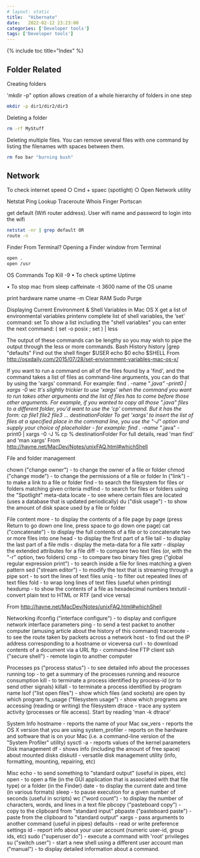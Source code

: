 ```yaml
---
# layout: static
title:  "Hibernate"
date:   2022-02-12 23:23:00
categories: ['Developer tools']
tags: ['Developer tools']
---
```

{% include toc title="Index" %}

## Folder Related

Creating folders

'mkdir -p" option allows creation of a whole hierarchy of folders in one step
```sh
mkdir -p dir1/dir2/dir3
```

Deleting a folder
```sh
rm -rf MyStuff
```
Deleting multiple files. You can remove several files with one command by listing the filenames with spaces between them. 
```sh
rm foo bar "burning bush"
```

## Network

To check internet speed
	○ Cmd + spaec (spotlight)
	○ Open Network utility

Netstat
Ping
Lookup
Traceroute
Whois
Finger
Portscan

get default (Wifi router address). User wifi name and password to login into the wifi
```sh
netstat -nr | grep default OR 
route -n 
```

Finder From Terminal?
Opening a Finder window from Terminal
```sh
open . 
open /usr 
```


OS Commands
Top
Kill -9
• To check uptime
Uptime

• To stop mac from sleep
caffeinate -t 3600
name of the OS
uname

print hardware name
uname -m
Clear RAM
Sudo Purge


Displaying Current Environment & Shell Variables in Mac OS X
get a list of environmental variables
printenv
complete list of shell variables, the ‘set’ command:
set 
To show a list including the "shell variables" you can enter the next command:
( set -o posix ; set ) | less

The output of these commands can be lengthy so you may wish to pipe the output through the less or more commands.
Bash History
history |grep "defaults"
Find out the shell
finger $USER
echo $0
echo $SHELL
From <http://osxdaily.com/2015/07/28/set-enviornment-variables-mac-os-x/> 


If you want to run a command on all of the files found by a 'find', and the command takes a list of files as command-line arguments, you can do that by using the 'xargs' command. For example:
find . -name "*.java" -print0 | xargs -0 wc
It's slightly trickier to use 'xargs' when the command you want to run takes other arguments and the list of files has to come before those other arguments. For example, if you wanted to copy all those ".java" files to a different folder, you'd want to use the 'cp' command. But it has the form:
cp file1 file2 file3 ... destinationFolder
To get 'xargs' to insert the list of files at a specified place in the command line, you use the "-J" option and supply your choice of placeholder - for example:
find . -name "*.java" -print0 | xargs -0 -J % cp % destinationFolder 
For full details, read 'man find' and 'man xargs'
From <http://hayne.net/MacDev/Notes/unixFAQ.html#whichShell> 


File and folder management

chown ("change owner") - to change the owner of a file or folder
chmod ("change mode") - to change the permissions of a file or folder
ln ("link") - to make a link to a file or folder
find - to search the filesystem for files or folders matching given criteria
mdfind - to search for files or folders using the "Spotlight" meta-data
locate - to see where certain files are located (uses a database that is updated periodically)
du ("disk usage") - to show the amount of disk space used by a file or folder

File content
more - to display the contents of a file page by page (press Return to go down one line, press space to go down one page)
cat ("concatenate") - to display the full contents of a file or to concatenate two or more files into one
head - to display the first part of a file
tail - to display the last part of a file
mdls - display the meta-data for a file
xattr - display the extended attributes for a file
diff - to compare two text files (or, with the "-r" option, two folders)
cmp - to compare two binary files
grep ("global regular expression print") - to search inside a file for lines matching a given pattern
sed ("stream editor") - to modify the text that is streaming through a pipe
sort - to sort the lines of text files
uniq - to filter out repeated lines of text files
fold - to wrap long lines of text files (useful when printing)
hexdump - to show the contents of a file as hexadecimal numbers
textutil - convert plain text to HTML or RTF (and vice versa)

From <http://hayne.net/MacDev/Notes/unixFAQ.html#whichShell> 

Networking
ifconfig ("interface configure") - to display and configure network interface parameters
ping - to send a test packet to another computer (amusing article about the history of this command)
traceroute - to see the route taken by packets across a network
host - to find out the IP address corresponding to a hostname or viceversa
curl - to download contents of a document via a URL
ftp - command-line FTP client
ssh ("secure shell") - remote login to another computer

Processes
ps ("process status") - to see detailed info about the processes running
top - to get a summary of the processes running and resource consumption
kill - to terminate a process identified by process-id (or to send other signals)
killall - to terminate a process identified by program name
lsof ("list open files") - show which files (and sockets) are open by which program
fs_usage ("filesystem usage") - show which programs are accessing (reading or writing) the filesystem
dtrace - trace any system activity (processes or file access). Start by reading 'man -k dtrace'

System Info
hostname - reports the name of your Mac
sw_vers - reports the OS X version that you are using
system_profiler - reports on the hardware and software that is on your Mac (i.e. a command-line version of the "System Profiler" utility)
sysctl -a - reports values of the kernel parameters
Disk management
df - shows info (including the amount of free space) about mounted disks
diskutil - versatile disk management utility (info, formatting, mounting, repairing, etc)

Misc
echo - to send something to "standard output" (useful in pipes, etc)
open - to open a file (in the GUI application that is associated with that file type) or a folder (in the Finder)
date - to display the current date and time (in various formats)
sleep - to pause execution for a given number of seconds (useful in scripts)
wc ("word count") - to display the number of characters, words, and lines in a text file
pbcopy ("pasteboard copy") - copy to the clipboard from "standard input"
pbpaste ("pasteboard paste") - paste from the clipboard to "standard output"
xargs - pass arguments to another command (useful in pipes)
defaults - read or write preference settings
id - report info about your user account (numeric user-id, group ids, etc)
sudo ("superuser do") - execute a command with 'root' privileges
su ("switch user") - start a new shell using a different user account
man ("manual") - to display detailed information about a command.


